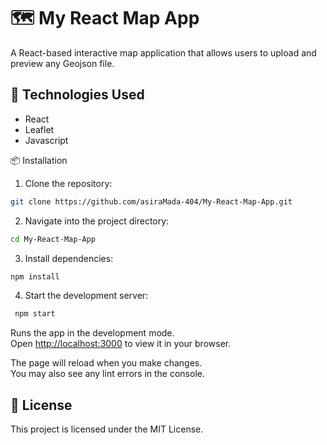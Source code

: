 # 🗺️ My React Map App

A React-based interactive map application that allows users to upload and preview any Geojson file.

## 🧰 Technologies Used

- React
- Leaflet
- Javascript

📦 Installation

1. Clone the repository:
```bash
git clone https://github.com/asiraMada-404/My-React-Map-App.git
```

2. Navigate into the project directory:
```bash
cd My-React-Map-App
```

3. Install dependencies:
```bash
npm install
```

4. Start the development server:
```bash
 npm start
```
Runs the app in the development mode.\
Open [http://localhost:3000](http://localhost:3000) to view it in your browser.

The page will reload when you make changes.\
You may also see any lint errors in the console.

## 📄 License

This project is licensed under the MIT License.
